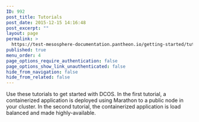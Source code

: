 ```yaml
---
ID: 992
post_title: Tutorials
post_date: 2015-12-15 14:16:48
post_excerpt: ""
layout: page
permalink: >
  https://test-mesosphere-documentation.pantheon.io/getting-started/tutorials/
published: true
menu_order: 4
page_options_require_authentication: false
page_options_show_link_unauthenticated: false
hide_from_navigation: false
hide_from_related: false
---
```

Use these tutorials to get started with DCOS. In the first tutorial, a containerized application is deployed using Marathon to a public node in your cluster. In the second tutorial, the containerized application is load balanced and made highly-available.
